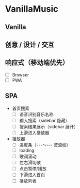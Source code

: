 # VanillaMusic

## Vanilla

## 创意 / 设计 / 交互

## 响应式（移动端优先）

- [ ] Browser
- [ ] PWA

## SPA

* 首页搜索
  - [ ] 语音识别音乐名称
  - [ ] 输入搜索（sidebar 隐藏）
  - [ ] 搜索结果展示（sidebar 展开）
  - [ ] 上滑进入播放器
* 播放器
  - [ ] 进度条（---～--- 波浪线）
  - [ ] loading
  - [ ] 歌词滚动
  - [ ] 左右滑切歌
  - [ ] 点击暂停/播放 
  - [ ] 下滑进入首页
  - [ ] 播放列表
